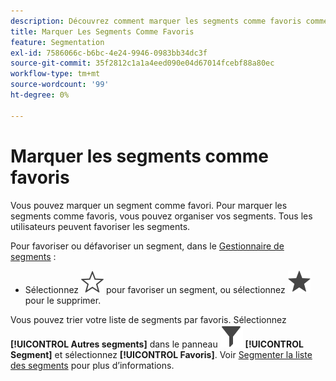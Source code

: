 ```yaml
---
description: Découvrez comment marquer les segments comme favoris comme une autre façon d’organiser les segments pour une utilisation facile.
title: Marquer Les Segments Comme Favoris
feature: Segmentation
exl-id: 7586066c-b6bc-4e24-9946-0983bb34dc3f
source-git-commit: 35f2812c1a1a4eed090e04d67014fcebf88a80ec
workflow-type: tm+mt
source-wordcount: '99'
ht-degree: 0%

---
```


# Marquer les segments comme favoris

Vous pouvez marquer un segment comme favori. Pour marquer les segments comme favoris, vous pouvez organiser vos segments. Tous les utilisateurs peuvent favoriser les segments.

Pour favoriser ou défavoriser un segment, dans le [Gestionnaire de segments](seg-manage.md) :

* Sélectionnez ![StarOutline](/help/assets/icons/StarOutline.svg) pour favoriser un segment, ou sélectionnez ![Star](/help/assets/icons/Star.svg) pour le supprimer.

Vous pouvez trier votre liste de segments par favoris. Sélectionnez **[!UICONTROL Autres segments]** dans le panneau ![Segment](/help/assets/icons/Filter.svg) **[!UICONTROL Segment]** et sélectionnez **[!UICONTROL Favoris]**. Voir [Segmenter la liste des segments](t-seg-filter.md) pour plus d’informations.
